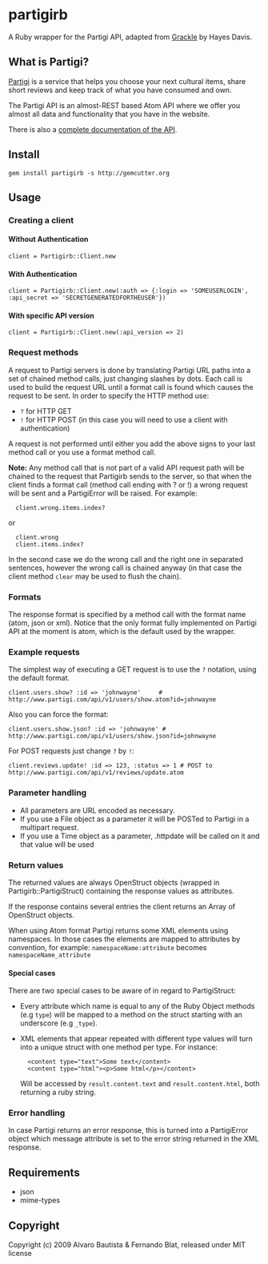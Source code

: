 # partigirb

A Ruby wrapper for the Partigi API, adapted from [Grackle](http://github.com/hayesdavis/grackle/tree/master) by Hayes Davis.

## What is Partigi?

[Partigi](http://www.partigi.com) is a service that helps you choose your next cultural items, share short reviews and keep track of what you have consumed and own.

The Partigi API is an almost-REST based Atom API where we offer you almost all data and functionality that you have in the website.

There is also a [complete documentation of the API](http://partigi.pbworks.com/).

## Install

    gem install partigirb -s http://gemcutter.org

## Usage

### Creating a client

#### Without Authentication

    client = Partigirb::Client.new

#### With Authentication

    client = Partigirb::Client.new(:auth => {:login => 'SOMEUSERLOGIN', :api_secret => 'SECRETGENERATEDFORTHEUSER'})
  
#### With specific API version
  
    client = Partigirb::Client.new(:api_version => 2)
  
### Request methods

A request to Partigi servers is done by translating Partigi URL paths into a set of chained method calls, just changing slashes by dots. Each call is used to build the request URL until a format call is found which causes the request to be sent. In order to specify the HTTP method use:

- `?` for HTTP GET
- `!` for HTTP POST (in this case you will need to use a client with authentication)

A request is not performed until either you add the above signs to your last method call or you use a format method call.

**Note:** Any method call that is not part of a valid API request path will be chained to the  request that Partigirb sends to the server, so that when the client finds a format call (method call ending with ? or !) a wrong request will be sent and a PartigiError will be raised. For example:

      client.wrong.items.index?
      
or
      
      client.wrong
      client.items.index?

In the second case we do the wrong call and the right one in separated sentences, however the wrong call is chained anyway (in that case the client method `clear` may be used to flush the chain).

### Formats

The response format is specified by a method call with the format name (atom, json or xml). Notice that the only format fully implemented on Partigi API at the moment is atom, which is the default used by the wrapper.

### Example requests

The simplest way of executing a GET request is to use the `?` notation, using the default format.

    client.users.show? :id => 'johnwayne'     # http://www.partigi.com/api/v1/users/show.atom?id=johnwayne
  
Also you can force the format:
  
    client.users.show.json? :id => 'johnwayne' # http://www.partigi.com/api/v1/users/show.json?id=johnwayne

For POST requests just change `?` by `!`:
  
    client.reviews.update! :id => 123, :status => 1 # POST to http://www.partigi.com/api/v1/reviews/update.atom
  

### Parameter handling

- All parameters are URL encoded as necessary.
- If you use a File object as a parameter it will be POSTed to Partigi in a multipart request.
- If you use a Time object as a parameter, .httpdate will be called on it and that value will be used

### Return values

The returned values are always OpenStruct objects (wrapped in Partigirb::PartigiStruct) containing the response values as attributes. 

If the response contains several entries the client returns an Array of OpenStruct objects.

When using Atom format Partigi returns some XML elements using namespaces. In those cases the elements are mapped to attributes by convention, for example: `namespaceName:attribute` becomes `namespaceName_attribute`

#### Special cases

There are two special cases to be aware of in regard to PartigiStruct:

- Every attribute which name is equal to any of the Ruby Object methods (e.g `type`) will be mapped to a method on the struct starting with an underscore (e.g `_type`).

- XML elements that appear repeated with different type values will turn into a unique struct with one method per type. For instance:

        <content type="text">Some text</content>
        <content type="html"><p>Some html</p></content>
  
  Will be accessed by `result.content.text` and `result.content.html`, both returning a ruby string.

### Error handling

In case Partigi returns an error response, this is turned into a PartigiError object which message attribute is set to the error string returned in the XML response.

## Requirements

- json
- mime-types

## Copyright

Copyright (c) 2009 Alvaro Bautista & Fernando Blat, released under MIT license
